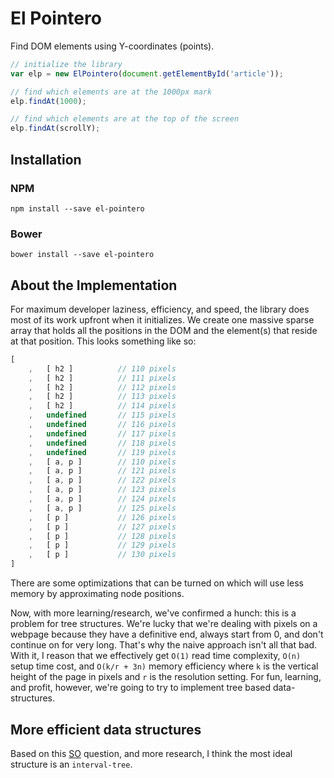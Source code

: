 # El Pointero
Find DOM elements using Y-coordinates (points).

```javascript
// initialize the library
var elp = new ElPointero(document.getElementById('article'));

// find which elements are at the 1000px mark
elp.findAt(1000);

// find which elements are at the top of the screen
elp.findAt(scrollY);
```

## Installation
### NPM

```shell
npm install --save el-pointero
```

### Bower

```shell
bower install --save el-pointero
```

## About the Implementation

For maximum developer laziness, efficiency, and speed, the library does most of its work upfront when it initializes. We create one massive sparse array that holds all the positions in the DOM and the element(s) that reside at that position. This looks something like so:

```javascript
[
    ,   [ h2 ]          // 110 pixels
    ,   [ h2 ]          // 111 pixels
    ,   [ h2 ]          // 112 pixels
    ,   [ h2 ]          // 113 pixels
    ,   [ h2 ]          // 114 pixels
    ,   undefined       // 115 pixels
    ,   undefined       // 116 pixels
    ,   undefined       // 117 pixels
    ,   undefined       // 118 pixels
    ,   undefined       // 119 pixels
    ,   [ a, p ]        // 110 pixels
    ,   [ a, p ]        // 121 pixels
    ,   [ a, p ]        // 122 pixels
    ,   [ a, p ]        // 123 pixels
    ,   [ a, p ]        // 124 pixels
    ,   [ a, p ]        // 125 pixels
    ,   [ p ]           // 126 pixels
    ,   [ p ]           // 127 pixels
    ,   [ p ]           // 128 pixels
    ,   [ p ]           // 129 pixels
    ,   [ p ]           // 130 pixels
]
```

There are some optimizations that can be turned on which will use less memory by approximating node positions.

Now, with more learning/research, we've confirmed a hunch: this is a problem for tree structures. We're lucky that we're dealing with pixels on a webpage because they have a definitive end, always start from 0, and don't continue on for very long. That's why the naive approach isn't all that bad. With it, I reason that we effectively get `O(1)` read time complexity, `O(n)` setup time cost, and `O(k/r + 3n)` memory efficiency where `k` is the vertical height of the page in pixels and `r` is the resolution setting. For fun, learning, and profit, however, we're going to try to implement tree based data-structures.

## More efficient data structures

Based on this [SO](http://stackoverflow.com/questions/17466218/what-are-the-differences-between-segment-trees-interval-trees-binary-indexed-t) question, and more research, I think the most ideal structure is an `interval-tree`.
